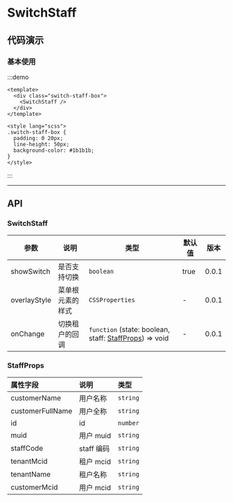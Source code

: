 # SwitchStaff

## 代码演示

### 基本使用

:::demo

```vue
<template>
  <div class="switch-staff-box">
    <SwitchStaff />
  </div>
</template>

<style lang="scss">
.switch-staff-box {
  padding: 0 20px;
  line-height: 50px;
  background-color: #1b1b1b;
}
</style>
```

:::

---

## API

### SwitchStaff

| 参数         | 说明             | 类型                                                                    | 默认值 | 版本  |
| ------------ | ---------------- | ----------------------------------------------------------------------- | ------ | ----- |
| showSwitch   | 是否支持切换     | `boolean`                                                               | true   | 0.0.1 |
| overlayStyle | 菜单根元素的样式 | `CSSProperties`                                                         | -      | 0.0.1 |
| onChange     | 切换租户的回调   | `function` (state: boolean, staff: [StaffProps](./#staffprops)) => void | -      | 0.0.1 |

### StaffProps

| 属性字段         | 说明       | 类型     |
| :--------------- | :--------- | :------- |
| customerName     | 用户名称   | `string` |
| customerFullName | 用户全称   | `string` |
| id               | id         | `number` |
| muid             | 用户 muid  | `string` |
| staffCode        | staff 编码 | `string` |
| tenantMcid       | 租户 mcid  | `string` |
| tenantName       | 租户名称   | `string` |
| customerMcid     | 用户 mcid  | `string` |
